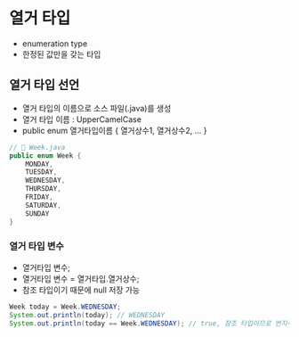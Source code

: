 # 열거 타입

- enumeration type
- 한정된 값만을 갖는 타입

## 열거 타입 선언

- 열거 타입의 이름으로 소스 파일(.java)를 생성
- 열거 타입 이름 : UpperCamelCase
- public enum 열거타입이름 { 열거상수1, 열거상수2, ... }

```java
// 📂 Week.java
public enum Week {
    MONDAY,
    TUESDAY,
    WEDNESDAY,
    THURSDAY,
    FRIDAY,
    SATURDAY,
    SUNDAY
}
```

### 열거 타입 변수

- 열거타입 변수;
- 열거타입 변수 = 열거타입.열거상수;
- 참조 타입이기 때문에 null 저장 가능

```java
Week today = Week.WEDNESDAY;
System.out.println(today); // WEDNESDAY
System.out.println(today == Week.WEDNESDAY); // true, 참조 타입이므로 번지수 동일
```
